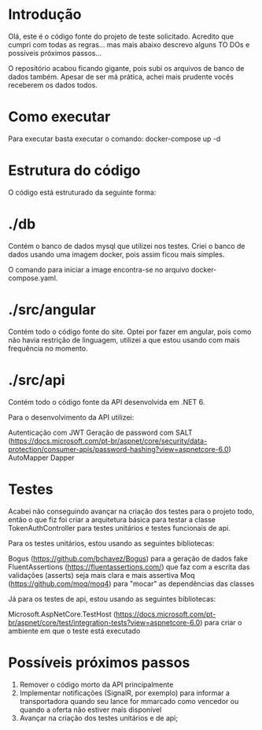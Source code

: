 # Introdução

Olá, este é o código fonte do projeto de teste solicitado. Acredito que cumpri com todas as regras... mas mais abaixo descrevo alguns TO DOs e possíveis próximos passos...

O repositório acabou ficando gigante, pois subi os arquivos de banco de dados também. Apesar de ser má prática, achei mais prudente vocês receberem os dados todos.
# Como executar

Para executar basta executar o comando: docker-compose up -d

# Estrutura do código

O código está estruturado da seguinte forma:

./db
=====
Contém o banco de dados mysql que utilizei nos testes. Criei o banco de dados usando uma imagem docker, pois assim ficou mais simples.

O comando para iniciar a image encontra-se no arquivo docker-compose.yaml.

./src/angular
=============

Contém todo o código fonte do site. Optei por fazer em angular, pois como não havia restrição de linguagem, utilizei a que estou usando com mais frequência no momento.

./src/api
=============

Contém todo o código fonte da API desenvolvida em .NET 6. 

Para o desenvolvimento da API utilizei:

Autenticação com JWT
Geração de password com SALT (https://docs.microsoft.com/pt-br/aspnet/core/security/data-protection/consumer-apis/password-hashing?view=aspnetcore-6.0)
AutoMapper
Dapper

# Testes

Acabei não conseguindo avançar na criação dos testes para o projeto todo, então o que fiz foi criar a arquitetura básica para testar a classe TokenAuthController para testes unitários e testes funcionais de api.

Para os testes unitários, estou usando as seguintes bibliotecas:

Bogus (https://github.com/bchavez/Bogus) para a geração de dados fake
FluentAssertions (https://fluentassertions.com/) que faz com a escrita das validações (asserts) seja mais clara e mais assertiva
Moq (https://github.com/moq/moq4) para "mocar" as dependências das classes

Já para os testes de api, estou usando as seguintes bibliotecas:

Microsoft.AspNetCore.TestHost (https://docs.microsoft.com/pt-br/aspnet/core/test/integration-tests?view=aspnetcore-6.0) para criar o ambiente em que o teste está executado

# Possíveis próximos passos

1. Remover o código morto da API principalmente
2. Implementar notificações (SignalR, por exemplo) para informar a transportadora quando seu lance for mmarcado como vencedor ou quando a oferta não estiver mais disponível
3. Avançar na criação dos testes unitários e de api;